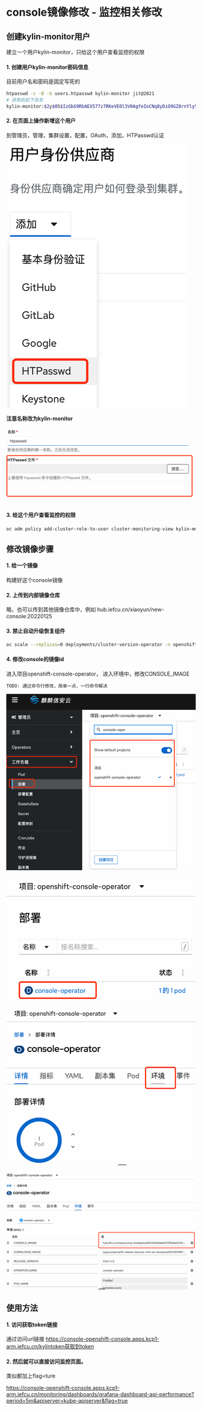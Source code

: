# console镜像修改 - 监控相关修改


## 创建kylin-monitor用户

建立一个用户kylin-monitor，只给这个用户查看监控的权限

#### 1. 创建用户kylin-monitor密码信息

目前用户名和密码是固定写死的
```bash
htpasswd -c -B -b users.htpasswd kylin-monitor jit@2021
# 获取到如下信息
kylin-monitor:$2y$05$IzGbG9RbAEX577z7RKeVEOl3V0AgfeIoCNq8yDiO9GZ8rnYly5Tlu
```

#### 2. 在页面上操作新增这个用户

到管理员，管理，集群设置，配置，OAuth，添加，HTPasswd认证

![](2022-03-02-10-06-43.png)

**注意名称改为kylin-monitor**

![](2022-03-02-10-07-30.png)

#### 3. 给这个用户查看监控的权限

```bash
oc adm policy add-cluster-role-to-user cluster-monitoring-view kylin-monitor
```

## 修改镜像步骤

#### 1. 给一个镜像

构建好这个console镜像

#### 2. 上传到内部镜像仓库

略，也可以传到其他镜像仓库中，例如 hub.iefcu.cn/xiaoyun/new-console:20220125

#### 3. 禁止自动升级恢复组件
```bash
oc scale --replicas=0 deployments/cluster-version-operator -n openshift-cluster-version
```

#### 4. 修改console的镜像id

进入项目openshift-console-operator，
进入环境中，修改CONSOLE_IMAGE

```bash
TODO: 通过命令行修改，简单一点，一行命令解决
```

![](2022-03-02-10-09-21.png)

![](2022-03-02-10-09-33.png)

![](2022-03-02-10-09-45.png)

![](2022-03-02-10-10-00.png)

## 使用方法

#### 1. 访问获取token链接

通过访问url链接 https://console-openshift-console.apps.kcp1-arm.iefcu.cn/kylintoken获取到token

#### 2. 然后就可以直接访问监控页面。

类似都加上flag=ture

https://console-openshift-console.apps.kcp1-arm.iefcu.cn/monitoring/dashboards/grafana-dashboard-api-performance?period=5m&apiserver=kube-apiserver&flag=true
